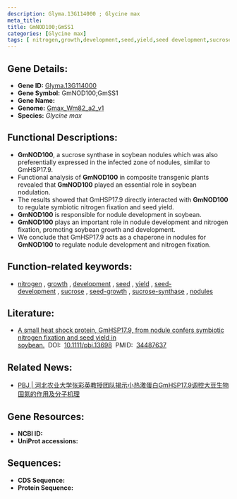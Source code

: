 ```yaml
---
description: Glyma.13G114000 ; Glycine max
meta_title:
title: GmNOD100;GmSS1
categories: [Glycine max]
tags: [ nitrogen,growth,development,seed,yield,seed development,sucrose,seed growth,sucrose synthase,nodules ]
---
```


## Gene Details:
- **Gene ID:**	[Glyma.13G114000](https://ensembl.gramene.org/Triticum_aestivum/Gene/Summary?g=Glyma.13G114000)
- **Gene Symbol:** GmNOD100;GmSS1
- **Gene Name:** 
- **Genome:** [Gmax_Wm82_a2_v1](https://phytozome-next.jgi.doe.gov/info/Gmax_Wm82_a2_v1)
- **Species:** *Glycine max*

## Functional Descriptions:
   - **GmNOD100**, a sucrose synthase in soybean nodules which was also preferentially expressed in the infected zone of nodules, similar to GmHSP17.9.
   - Functional analysis of **GmNOD100** in composite transgenic plants revealed that **GmNOD100** played an essential role in soybean nodulation.
   - The results showed that GmHSP17.9 directly interacted with **GmNOD100** to regulate symbiotic nitrogen fixation and seed yield.
   - **GmNOD100** is responsible for nodule development in soybean.
   - **GmNOD100** plays an important role in nodule development and nitrogen fixation, promoting soybean growth and development.
   - We conclude that GmHSP17.9 acts as a chaperone in nodules for **GmNOD100** to regulate nodule development and nitrogen fixation.

## Function-related keywords:
   - [nitrogen](/tags/nitrogen/)&nbsp;,&nbsp;[growth](/tags/growth/)&nbsp;,&nbsp;[development](/tags/development/)&nbsp;,&nbsp;[seed](/tags/seed/)&nbsp;,&nbsp;[yield](/tags/yield/)&nbsp;,&nbsp;[seed-development](/tags/seed-development/)&nbsp;,&nbsp;[sucrose](/tags/sucrose/)&nbsp;,&nbsp;[seed-growth](/tags/seed-growth/)&nbsp;,&nbsp;[sucrose-synthase](/tags/sucrose-synthase/)&nbsp;,&nbsp;[nodules](/tags/nodules/)

## Literature:
   - [A small heat shock protein, GmHSP17.9, from nodule confers symbiotic nitrogen fixation and seed yield in soybean.]( https://onlinelibrary.wiley.com/doi/10.1111/pbi.13698)&nbsp;&nbsp;DOI:&nbsp;&nbsp;[10.1111/pbi.13698](https://onlinelibrary.wiley.com/doi/10.1111/pbi.13698)&nbsp;&nbsp;PMID:&nbsp;&nbsp;[34487637](https://pubmed.ncbi.nlm.nih.gov/34487637/)

## Related News:
   - [PBJ | 河北农业大学张彩英教授团队揭示小热激蛋白GmHSP17.9调控大豆生物固氮的作用及分子机理](https://mp.weixin.qq.com/s?__biz=Mzg3MDEwNDEyMg==&mid=2247516941&idx=2&sn=ef42d2d3fc7904bb9da6246b82ac7cb2&chksm=ce902e58f9e7a74e9523d03952bf25689fe73cdffe3aa7589f9606492c4d520345c0834af517&scene=27#wechat_redirect)

## Gene Resources:
- **NCBI ID:**  [](https://www.ncbi.nlm.nih.gov/gene/?term=)
- **UniProt accessions:** [](https://www.uniprot.org/uniprotkb//entry)



## Sequences:
- **CDS Sequence:**
- **Protein Sequence:**

